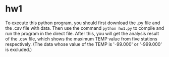 # hw1 <br>
To execute this python program, you should first download the .py file and the .csv file with data. Then use the command `python hw1.py` to compile and run the program in the direct file. After this, you will get the analysis result of the .csv file, which shows the maximum TEMP value from five stations respectively. (The data whose value of the TEMP is '-99.000' or '-999.000' is excluded.)
